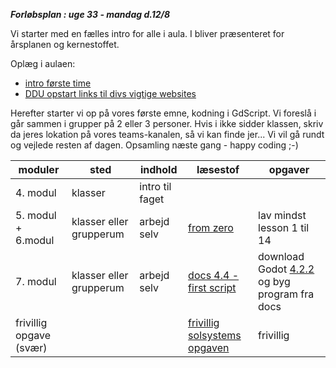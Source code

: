 ***Forløbsplan : uge 33 - mandag d.12/8***

Vi starter med en fælles intro for alle i aula. 
I bliver præsenteret for årsplanen og kernestoffet.

Oplæg i aulaen:
- [intro første time](modul1.pdf)
- [DDU opstart links til divs vigtige websites](opstart3.pdf)     

Herefter starter vi op på vores første emne, kodning i GdScript.
Vi foreslå i går sammen i grupper på 2 eller 3 personer.
Hvis i ikke sidder klassen, skriv da jeres lokation på vores teams-kanalen, så vi kan finde jer...
Vi vil gå rundt og vejlede resten af dagen. Opsamling næste gang - happy coding ;-) 

| moduler                | sted                    | indhold         | læsestof                                                                                                                | opgaver                                   |
|------------------------|-------------------------|-----------------|-------------------------------------------------------------------------------------------------------------------------|-------------------------------------------|
| 4. modul               | klasser                 | intro til faget |                                                                                                                         |                                           |
| 5. modul + 6.modul     | klasser eller grupperum | arbejd selv     | [from zero](https://gdquest.github.io/learn-gdscript/)                                                                  | lav mindst lesson 1 til 14                |
| 7. modul               | klasser eller grupperum | arbejd selv     | [docs 4.4 - first script](https://docs.godotengine.org/en/4.4/getting_started/step_by_step/scripting_first_script.html) | download Godot [4.2.2](https://godotengine.org/download/windows/) og byg program fra docs |
| frivillig opgave (svær)|                         |                 | [frivillig solsystems opgaven](solsystemopgave.md)                                                                      | frivillig                                 |

